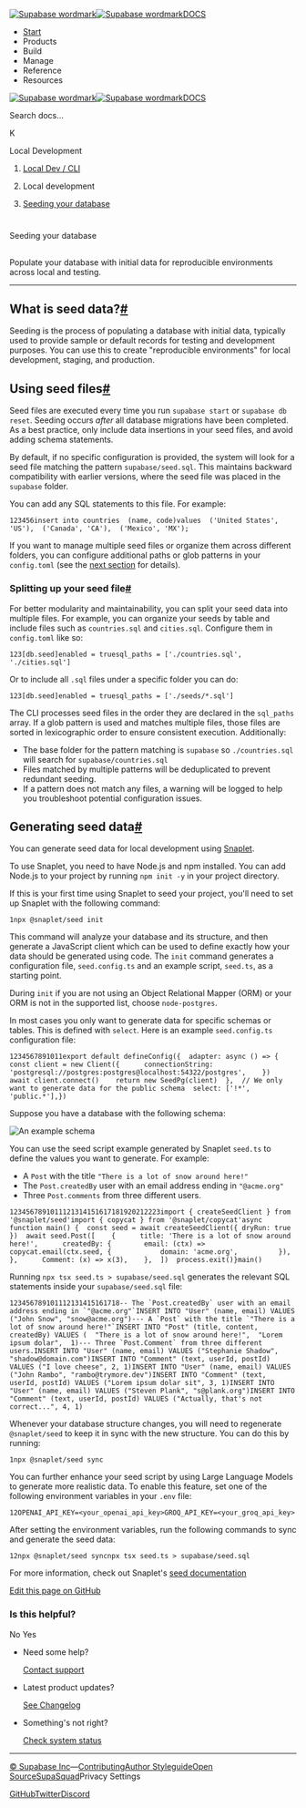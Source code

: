 [![Supabase wordmark](https://supabase.com/docs/_next/image?url=%2Fdocs%2Fsupabase-dark.svg&w=256&q=75&dpl=dpl_5BYG5BkQhU19GEfZfhcgAbeGcRQo)![Supabase wordmark](https://supabase.com/docs/_next/image?url=%2Fdocs%2Fsupabase-light.svg&w=256&q=75&dpl=dpl_5BYG5BkQhU19GEfZfhcgAbeGcRQo)DOCS](https://supabase.com/docs)

-   [Start](https://supabase.com/docs/guides/getting-started)
-   Products
-   Build
-   Manage
-   Reference
-   Resources

[![Supabase wordmark](https://supabase.com/docs/_next/image?url=%2Fdocs%2Fsupabase-dark.svg&w=256&q=75&dpl=dpl_5BYG5BkQhU19GEfZfhcgAbeGcRQo)![Supabase wordmark](https://supabase.com/docs/_next/image?url=%2Fdocs%2Fsupabase-light.svg&w=256&q=75&dpl=dpl_5BYG5BkQhU19GEfZfhcgAbeGcRQo)DOCS](https://supabase.com/docs)

Search docs...

K

Local Development

1.  [Local Dev / CLI](https://supabase.com/docs/guides/local-development)

3.  Local development

5.  [Seeding your database](https://supabase.com/docs/guides/local-development/seeding-your-database)

# 

Seeding your database

## 

Populate your database with initial data for reproducible environments across local and testing.

* * *

## What is seed data?[#](#what-is-seed-data)

Seeding is the process of populating a database with initial data, typically used to provide sample or default records for testing and development purposes. You can use this to create "reproducible environments" for local development, staging, and production.

## Using seed files[#](#using-seed-files)

Seed files are executed every time you run `supabase start` or `supabase db reset`. Seeding occurs _after_ all database migrations have been completed. As a best practice, only include data insertions in your seed files, and avoid adding schema statements.

By default, if no specific configuration is provided, the system will look for a seed file matching the pattern `supabase/seed.sql`. This maintains backward compatibility with earlier versions, where the seed file was placed in the `supabase` folder.

You can add any SQL statements to this file. For example:

```
123456insert into countries  (name, code)values  ('United States', 'US'),  ('Canada', 'CA'),  ('Mexico', 'MX');
```

If you want to manage multiple seed files or organize them across different folders, you can configure additional paths or glob patterns in your `config.toml` (see the [next section](#splitting-up-your-seed-data) for details).

### Splitting up your seed file[#](#splitting-up-your-seed-file)

For better modularity and maintainability, you can split your seed data into multiple files. For example, you can organize your seeds by table and include files such as `countries.sql` and `cities.sql`. Configure them in `config.toml` like so:

```
123[db.seed]enabled = truesql_paths = ['./countries.sql', './cities.sql']
```

Or to include all `.sql` files under a specific folder you can do:

```
123[db.seed]enabled = truesql_paths = ['./seeds/*.sql']
```

The CLI processes seed files in the order they are declared in the `sql_paths` array. If a glob pattern is used and matches multiple files, those files are sorted in lexicographic order to ensure consistent execution. Additionally:

-   The base folder for the pattern matching is `supabase` so `./countries.sql` will search for `supabase/countries.sql`
-   Files matched by multiple patterns will be deduplicated to prevent redundant seeding.
-   If a pattern does not match any files, a warning will be logged to help you troubleshoot potential configuration issues.

## Generating seed data[#](#generating-seed-data)

You can generate seed data for local development using [Snaplet](https://github.com/snaplet/seed).

To use Snaplet, you need to have Node.js and npm installed. You can add Node.js to your project by running `npm init -y` in your project directory.

If this is your first time using Snaplet to seed your project, you'll need to set up Snaplet with the following command:

```
1npx @snaplet/seed init
```

This command will analyze your database and its structure, and then generate a JavaScript client which can be used to define exactly how your data should be generated using code. The `init` command generates a configuration file, `seed.config.ts` and an example script, `seed.ts`, as a starting point.

During `init` if you are not using an Object Relational Mapper (ORM) or your ORM is not in the supported list, choose `node-postgres`.

In most cases you only want to generate data for specific schemas or tables. This is defined with `select`. Here is an example `seed.config.ts` configuration file:

```
1234567891011export default defineConfig({  adapter: async () => {    const client = new Client({      connectionString: 'postgresql://postgres:postgres@localhost:54322/postgres',    })    await client.connect()    return new SeedPg(client)  },  // We only want to generate data for the public schema  select: ['!*', 'public.*'],})
```

Suppose you have a database with the following schema:

![An example schema](https://supabase.com/docs/img/guides/cli/snaplet-example-schema.png)

You can use the seed script example generated by Snaplet `seed.ts` to define the values you want to generate. For example:

-   A `Post` with the title `"There is a lot of snow around here!"`
-   The `Post.createdBy` user with an email address ending in `"@acme.org"`
-   Three `Post.comments` from three different users.

```
1234567891011121314151617181920212223import { createSeedClient } from '@snaplet/seed'import { copycat } from '@snaplet/copycat'async function main() {  const seed = await createSeedClient({ dryRun: true })  await seed.Post([    {      title: 'There is a lot of snow around here!',      createdBy: {        email: (ctx) =>          copycat.email(ctx.seed, {            domain: 'acme.org',          }),      },      Comment: (x) => x(3),    },  ])  process.exit()}main()
```

Running `npx tsx seed.ts > supabase/seed.sql` generates the relevant SQL statements inside your `supabase/seed.sql` file:

```
123456789101112131415161718-- The `Post.createdBy` user with an email address ending in `"@acme.org"`INSERT INTO "User" (name, email) VALUES ("John Snow", "snow@acme.org")--- A `Post` with the title `"There is a lot of snow around here!"`INSERT INTO "Post" (title, content, createdBy) VALUES (  "There is a lot of snow around here!",  "Lorem ipsum dolar",  1)--- Three `Post.Comment` from three different users.INSERT INTO "User" (name, email) VALUES ("Stephanie Shadow", "shadow@domain.com")INSERT INTO "Comment" (text, userId, postId) VALUES ("I love cheese", 2, 1)INSERT INTO "User" (name, email) VALUES ("John Rambo", "rambo@trymore.dev")INSERT INTO "Comment" (text, userId, postId) VALUES ("Lorem ipsum dolar sit", 3, 1)INSERT INTO "User" (name, email) VALUES ("Steven Plank", "s@plank.org")INSERT INTO "Comment" (text, userId, postId) VALUES ("Actually, that's not correct...", 4, 1)
```

Whenever your database structure changes, you will need to regenerate `@snaplet/seed` to keep it in sync with the new structure. You can do this by running:

```
1npx @snaplet/seed sync
```

You can further enhance your seed script by using Large Language Models to generate more realistic data. To enable this feature, set one of the following environment variables in your `.env` file:

```
12OPENAI_API_KEY=<your_openai_api_key>GROQ_API_KEY=<your_groq_api_key>
```

After setting the environment variables, run the following commands to sync and generate the seed data:

```
12npx @snaplet/seed syncnpx tsx seed.ts > supabase/seed.sql
```

For more information, check out Snaplet's [seed documentation](https://snaplet-seed.netlify.app/seed/integrations/supabase)

[Edit this page on GitHub](https://github.com/supabase/supabase/blob/master/apps/docs/content/guides/local-development/seeding-your-database.mdx)

### Is this helpful?

No Yes

-   Need some help?
    
    [Contact support](https://supabase.com/support)
-   Latest product updates?
    
    [See Changelog](https://supabase.com/changelog)
-   Something's not right?
    
    [Check system status](https://status.supabase.com/)

* * *

[© Supabase Inc](https://supabase.com/)—[Contributing](https://github.com/supabase/supabase/blob/master/apps/docs/DEVELOPERS.md)[Author Styleguide](https://github.com/supabase/supabase/blob/master/apps/docs/CONTRIBUTING.md)[Open Source](https://supabase.com/open-source)[SupaSquad](https://supabase.com/supasquad)Privacy Settings

[GitHub](https://github.com/supabase/supabase)[Twitter](https://twitter.com/supabase)[Discord](https://discord.supabase.com/)